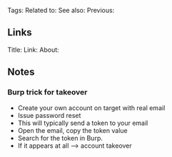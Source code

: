 Tags: Related to: See also: Previous:

## Links
Title: Link: About:

## Notes

### Burp trick for takeover
- Create your own account on target with real email
- Issue password reset
- This will typically send a token to your email
- Open the email, copy the token value
- Search for the token in Burp. 
- If it appears at all --> account takeover
